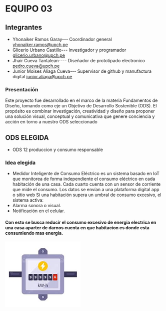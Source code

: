 # EQUIPO 03
## Integrantes
- Yhonaiker Ramos Garay--- Coordinador general yhonaiker.ramos@upch.pe
- Glicerio Urbano Castillo--- Investigador y programador glicerio.urbano@upch.pe
- Jhair Cueva Tantalean---- Diseñador de prototipado electronico   pedro.cueva@upch.pe
- Junior Moises Aliaga Cueva--- Supervisor de github y manufactura digital junior.aliaga@upch.pe 
### Presentación 
Este proyecto fue desarrollado en el marco de la materia Fundamentos de Diseño, tomando como eje un Objetivo de Desarrollo Sostenible (ODS).
El propósito es combinar investigación, creatividad y diseño para proponer una solución visual, conceptual y comunicativa que genere conciencia y acción en torno a nuestro ODS seleccionado
## ODS ELEGIDA
- ODS 12 produccion y consumo responsable 
### Idea elegida 
- Medidor Inteligente de Consumo Eléctrico es un sistema basado en IoT que monitorea de forma independiente el consumo eléctrico en cada habitación de una casa.
Cada cuarto cuenta con un sensor de corriente que mide el consumo.
Los datos se envían a una plataforma digital app o sitio web
Si una habitación supera un umbral de consumo excesivo, el sistema activa:
- Alarma sonora o visual.
- Notificación en el celular.
#### Con esto se busca reducir el consumo excesivo de energia electrica en una casa aparter de darnos cuenta en que habitacion es donde esta consumiendo mas energia.
![alt text](energia.jpg)
